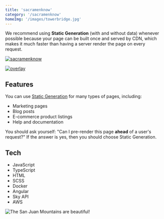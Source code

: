 ```yaml
---
title: 'sacramenknow'
category: '/sacramenknow'
homeImg: '/images/towerbridge.jpg'
---
```


We recommend using **Static Generation** (with and without data) whenever possible because your page can be built once and served by CDN, which makes it much faster than having a server render the page on every request.

[![sacramenknow](/images/sacKno.png "sacramenknow")](https://www.capradio.org/sacramenknow/)

[![overlay](/images/overlayMob.png "overlay")](https://www.capradio.org)

## Features
You can use [Static Generation]() for many types of pages, including:

- Marketing pages
- Blog posts
- E-commerce product listings 
- Help and documentation

You should ask yourself: "Can I pre-render this page **ahead** of a user's request?" If the answer is yes, then you should choose Static Generation.

## Tech
- JavaScript
- TypeScript
- HTML
- SCSS
- Docker
- Angular
- Sky API
- AWS

![The San Juan Mountains are beautiful!](/images/sacKnoMobile.png "San Juan Mountains")
